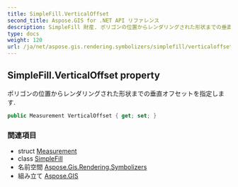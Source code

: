 ```yaml
---
title: SimpleFill.VerticalOffset
second_title: Aspose.GIS for .NET API リファレンス
description: SimpleFill 財産. ポリゴンの位置からレンダリングされた形状までの垂直オフセットを指定します.
type: docs
weight: 120
url: /ja/net/aspose.gis.rendering.symbolizers/simplefill/verticaloffset/
---
```

## SimpleFill.VerticalOffset property

ポリゴンの位置からレンダリングされた形状までの垂直オフセットを指定します.

```csharp
public Measurement VerticalOffset { get; set; }
```

### 関連項目

* struct [Measurement](../../../aspose.gis.rendering/measurement/)
* class [SimpleFill](../)
* 名前空間 [Aspose.Gis.Rendering.Symbolizers](../../simplefill/)
* 組み立て [Aspose.GIS](../../../)


